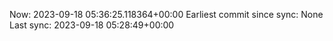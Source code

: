 Now: 2023-09-18 05:36:25.118364+00:00 Earliest commit since sync: None Last sync: 2023-09-18 05:28:49+00:00
